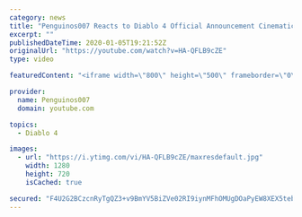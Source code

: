 ```yaml
---
category: news
title: "Penguinos007 Reacts to Diablo 4 Official Announcement Cinematic Trailer (Blizzcon 2019)"
excerpt: ""
publishedDateTime: 2020-01-05T19:21:52Z
originalUrl: "https://youtube.com/watch?v=HA-QFLB9cZE"
type: video

featuredContent: "<iframe width=\"800\" height=\"500\" frameborder=\"0\" src=\"https://www.youtube.com/embed/HA-QFLB9cZE\" allow=\"accelerometer; autoplay; encrypted-media; gyroscope; picture-in-picture\" allowfullscreen></iframe>"

provider:
  name: Penguinos007
  domain: youtube.com

topics:
  - Diablo 4

images:
  - url: "https://i.ytimg.com/vi/HA-QFLB9cZE/maxresdefault.jpg"
    width: 1280
    height: 720
    isCached: true

secured: "F4U2G2BCzcnRyTgQZ3+v9BmYV5BiZVe02RI9iynMFhOMUgDOaPyEW8XEX5tebvRtY6vQ+WwFEINuf57nhH5PQ6qlp/ozDcXHBmlw312UpX+1uk8alxZni/sI9HCL0CMpe831zFIp1vPYe566gu9B3zEmqRU2JLdFr3r5DO9DREFMMSgnOvfNweWTtYB0iQaw+pY+ZkOTBTI0SjSybdnr+6IWpZSn9FsIW6nemQmBnuLwERYAD46b121ne5lbKqV2HR3IRzsmzQNvh0Ge1Ya1OmTVN+kGj6uYma6o4rQaCtOhsT27uyhkG6p8NnNB0xSvPcbr/xRzrkV6sm/A3XVXlAdepP+hOeCMa1UJeZhSDluqUZ5uGuvs5O+lYnR8FDqjlNUv0gjROVhfYBNS7wBdNvqqqmoh7kHDQsZbk8f0CzuICud2nANESR/DHV5mF8mF;ZX1A/pl6Xj6VFGjAhwZ2Fg=="
---
```


